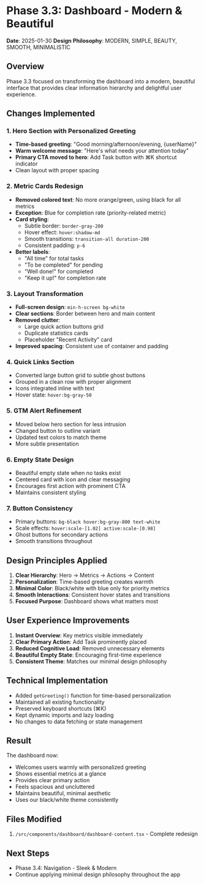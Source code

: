 # Phase 3.3: Dashboard - Modern & Beautiful

**Date**: 2025-01-30
**Design Philosophy**: MODERN, SIMPLE, BEAUTY, SMOOTH, MINIMALISTIC

## Overview
Phase 3.3 focused on transforming the dashboard into a modern, beautiful interface that provides clear information hierarchy and delightful user experience.

## Changes Implemented

### 1. **Hero Section with Personalized Greeting**
- **Time-based greeting**: "Good morning/afternoon/evening, {userName}"
- **Warm welcome message**: "Here's what needs your attention today"
- **Primary CTA moved to hero**: Add Task button with ⌘K shortcut indicator
- Clean layout with proper spacing

### 2. **Metric Cards Redesign**
- **Removed colored text**: No more orange/green, using black for all metrics
- **Exception**: Blue for completion rate (priority-related metric)
- **Card styling**:
  - Subtle border: `border-gray-200`
  - Hover effect: `hover:shadow-md`
  - Smooth transitions: `transition-all duration-200`
  - Consistent padding: `p-6`
- **Better labels**:
  - "All time" for total tasks
  - "To be completed" for pending
  - "Well done!" for completed
  - "Keep it up!" for completion rate

### 3. **Layout Transformation**
- **Full-screen design**: `min-h-screen bg-white`
- **Clear sections**: Border between hero and main content
- **Removed clutter**:
  - Large quick action buttons grid
  - Duplicate statistics cards
  - Placeholder "Recent Activity" card
- **Improved spacing**: Consistent use of container and padding

### 4. **Quick Links Section**
- Converted large button grid to subtle ghost buttons
- Grouped in a clean row with proper alignment
- Icons integrated inline with text
- Hover state: `hover:bg-gray-50`

### 5. **GTM Alert Refinement**
- Moved below hero section for less intrusion
- Changed button to outline variant
- Updated text colors to match theme
- More subtle presentation

### 6. **Empty State Design**
- Beautiful empty state when no tasks exist
- Centered card with icon and clear messaging
- Encourages first action with prominent CTA
- Maintains consistent styling

### 7. **Button Consistency**
- Primary buttons: `bg-black hover:bg-gray-800 text-white`
- Scale effects: `hover:scale-[1.02] active:scale-[0.98]`
- Ghost buttons for secondary actions
- Smooth transitions throughout

## Design Principles Applied

1. **Clear Hierarchy**: Hero → Metrics → Actions → Content
2. **Personalization**: Time-based greeting creates warmth
3. **Minimal Color**: Black/white with blue only for priority metrics
4. **Smooth Interactions**: Consistent hover states and transitions
5. **Focused Purpose**: Dashboard shows what matters most

## User Experience Improvements

1. **Instant Overview**: Key metrics visible immediately
2. **Clear Primary Action**: Add Task prominently placed
3. **Reduced Cognitive Load**: Removed unnecessary elements
4. **Beautiful Empty State**: Encouraging first-time experience
5. **Consistent Theme**: Matches our minimal design philosophy

## Technical Implementation

- Added `getGreeting()` function for time-based personalization
- Maintained all existing functionality
- Preserved keyboard shortcuts (⌘K)
- Kept dynamic imports and lazy loading
- No changes to data fetching or state management

## Result

The dashboard now:
- Welcomes users warmly with personalized greeting
- Shows essential metrics at a glance
- Provides clear primary action
- Feels spacious and uncluttered
- Maintains beautiful, minimal aesthetic
- Uses our black/white theme consistently

## Files Modified
1. `/src/components/dashboard/dashboard-content.tsx` - Complete redesign

## Next Steps
- Phase 3.4: Navigation - Sleek & Modern
- Continue applying minimal design philosophy throughout the app